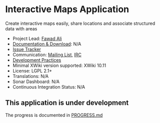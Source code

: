 # Interactive Maps Application

Create interactive maps easily, share locations and associate structured data with areas

* Project Lead: [Fawad Ali](https://www.xwiki.org/xwiki/bin/view/XWiki/GinPachi)
* [Documentation & Download](<url on e.x.o, e.g. http://extensions.xwiki.org/xwiki/bin/view/Extension/Flash+messages+application>): N/A
* [Issue Tracker](https://jira.xwiki.org/projects/INTMAP) 
* Communication: [Mailing List](http://dev.xwiki.org/xwiki/bin/view/Community/MailingLists), [IRC](http://dev.xwiki.org/xwiki/bin/view/Community/IRC)
* [Development Practices](http://dev.xwiki.org)
* Minimal XWiki version supported: XWiki 10.11
* License: LGPL 2.1+
* Translations: N/A 
* Sonar Dashboard: N/A 
* Continuous Integration Status: N/A

## This application is under development
The progress is documented in [PROGRESS.md](https://github.com/xwiki-contrib/application-map/blob/master/PROGRESS.md)
